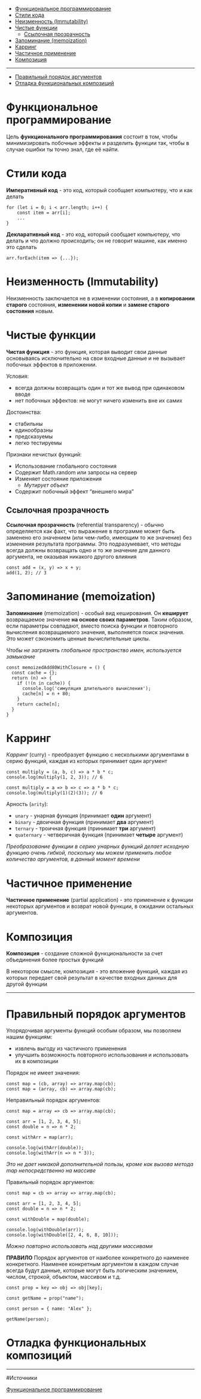 - [Функциональное программирование](#functional__programming)
- [Стили кода](#code__style)
- [Неизменность (Immutability)](#immutability)
- [Чистые функции](#pure__functions)
  - [Ссылочная прозрачность](#referential__transparency)
- [Запоминание (memoization)](#memoization)
- [Карринг](#curry)
- [Частичное применение](#partial__application)
- [Композиция](#compose)
---
- [Правильный порядок аргументов](#arguments__order)
- [Отладка функциональных композиций](#debugging)



# <a name="functional__programming"></a>  Функциональноe программирование

Цель **функционального программирования** состоит в том, чтобы минимизировать побочные эффекты и разделить функции так, чтобы в случае ошибки ты точно знал, где её найти.


# <a name="code__style"></a>  Стили кода

**Императивный код** - это код, который сообщает компьютеру, что и как делать
```
for (let i = 0; i < arr.length; i++) {
    const item = arr[i];
    ...
}
```

**Декларативный код** - это код, который сообщает компьютеру, что делать и что должно происходить; он не говорит машине, как именно это сделать
```
arr.forEach(item => {...});
```


# <a name="immutability"></a>  Неизменность (Immutability)

Неизменность заключается не в изменении состояния, а в **копировании старого** состояния, **изменении новой копии** и **замене старого состояния** новым.


# <a name="pure__functions"></a>  Чистые функции

**Чистая функция** - это функция, которая выводит свои данные основываясь исключительно на свои входные данные и не вызывает побочных эффектов в приложении.

Условия:
- всегда должны возвращать один и тот же вывод при одинаковом вводе
- нет побочных эффектов: не могут ничего изменить вне их самих

Достоинства:
- стабильны
- единообразны
- предсказуемы
- легко тестируемы

Признаки нечистых функций:
- Использование глобального состояния
- Содержит Math.random или запросы на сервер
- Изменяет состояние приложения
  - *Мутирует объект*
- Содержит побочный эффект “внешнего мира”


## <a name="referential__transparency"></a>  Ссылочная прозрачность

**Ссылочная прозрачность** (referential transparency) - обычно определяется как факт, что выражение в программе может быть заменено его значением (или чем-либо, имеющим то же значение) без изменения результата программы. Это подразумевает, что методы всегда должны возвращать одно и то же значение для данного аргумента, не оказывая никакого другого влияния

```
const add = (x, y) => x + y;
add(1, 2); // 3
```


# <a name="memoization"></a>  Запоминание (memoization)

**Запоминание** (memoization) - особый вид кеширования. Он **кеширует** возвращаемое значение **на основе своих параметров**. Таким образом, если параметры совпадают, вместо поиска функции и повторного вычисления возвращаемого значения, выполняется поиск значения. Это может сэкономить ценные вычислительные циклы.

*Чтобы не загрязнять глобальное пространство имен, используется замыкание*

```
const memoizedAdd80WithClosure = () {
  const cache = {};
  return (n) => {
    if (!(n in cache)) {
      console.log('симуляция длительного вычисления');
      cache[n] = n + 80;
    }    
    return cache[n];
  }
}
```


# <a name="curry"></a>  Карринг

*Карринг* (curry) - преобразует функцию с несколькими аргументами в серию функций, каждая из которых принимает один аргумент

```
const multiply = (a, b, c) => a * b * c;
console.log(multiply(1, 2, 3)); // 6

const multiply = a => b => c => a * b * c;
console.log(multiply(1)(2)(3)); // 6
```

Aрность (`arity`):
- `unary` - унарная функция (принимает **один** аргумент)
- `binary` - двоичная функция (принимает **два** аргумент)
- `ternary` - троичная функция (принимает **три** аргумент)
- `quaternary` - четверичная функция (принимает **четыре** аргумент)

*Преобразование функции в серию унарных функций делает исходную функцию очень гибкой, поскольку мы можем применить любое количество аргументов, в данный момент времени*


# <a name="partial__application"></a>  Частичное применение

**Частичное применение** (partial application) - это применение к функции некоторых аргументов и возврат новой функции, в ожидании остальных аргументов.


# <a name="compose"></a>  Композиция

**Композиция** - создание сложной функциональности за счет объединения более простых функций

В некотором смысле, композиция - это вложение функций, каждая из которых передает свой результат в качестве входных данных для другой функции

---

# <a name="arguments__order"></a>  Правильный порядок аргументов

Упорядочивая аргументы функций особым образом, мы позволяем нашим функциям:
- извлечь выгоду из частичного применения
- улучшить возможность повторного использования и использовать их в композиции


Порядок не имеет значения:
```
const map = (cb, array) => array.map(cb);
const map = (array, cb) => array.map(cb);
```

Неправильный порядок аргументов:
```
const map = array => cb => array.map(cb);

const arr = [1, 2, 3, 4, 5];
const double = n => n * 2;

const withArr = map(arr);

console.log(withArr(double));
console.log(withArr(n => n * 3));
```
*Это не дает никакой дополнительной пользы, кроме как вызова метода map непосредственно на массиве*

Правильный порядок аргументов:
```
const map = cb => array => array.map(cb);

const arr = [1, 2, 3, 4, 5];
const double = n => n * 2;

const withDouble = map(double);

console.log(withDouble(arr));
console.log(withDouble([2, 4, 6, 8, 10]));
```
*Можно повторно использовать над другими массивами*

**ПРАВИЛО**
Порядок аргументов от наиболее конкретного до наименее конкретного. Наименее конкретным аргументом в каждом случае всегда будут данные, которые могут быть логическим значением, числом, строкой, объектом, массивом и т.д.

```
const prop = key => obj => obj[key];

const getName = prop("name");

const person = { name: "Alex" };

getName(person);
```



# <a name="debugging"></a>  Отладка функциональных композиций


---
#Источники

[Функциональное программирование](https://frontend-stuff.com/blog/javascript-functional-programming)
